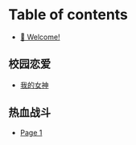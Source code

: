 # Table of contents

* [👋 Welcome!](README.md)

## 校园恋爱

* [我的女神](xiao-yuan-lian-ai/wo-de-nv-shen.md)

## 热血战斗

* [Page 1](re-xie-zhan-dou/page-1.md)
